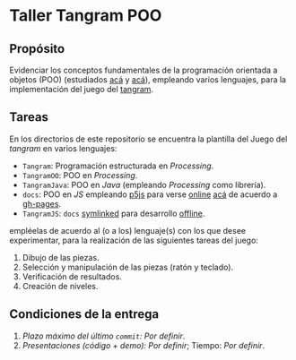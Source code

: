 # Taller Tangram POO

## Propósito

Evidenciar los conceptos fundamentales de la programación orientada a objetos (POO) (estudiados [acá](http://objetos.github.io/objects) y [acá](http://objetos.github.io/polymorphism)), empleando varios lenguajes, para la implementación del juego del [tangram](https://en.wikipedia.org/wiki/Tangram).

## Tareas

En los directorios de este repositorio se encuentra la plantilla del Juego del *tangram* en varios lenguajes:

* `Tangram`: Programación estructurada en _Processing_.
* `TangramOO`: POO en _Processing_.
* `TangramJava`: POO en _Java_ (empleando _Processing_ como librería).
* `docs`: POO en _JS_ empleando [p5js](https://p5js.org/) para verse [online](https://en.wikipedia.org/wiki/Online_and_offline) [acá](https://objetos.github.io/TangramRosetta/) de acuerdo a [gh-pages](https://pages.github.com/).
* `TangramJS`: `docs` [symlinked](https://en.wikipedia.org/wiki/Symbolic_link) para desarrollo [offline](https://en.wikipedia.org/wiki/Online_and_offline).

empléelas de acuerdo al (o a los) lenguaje(s) con los que desee experimentar, para la realización de las siguientes tareas del juego:

1. Dibujo de las piezas.
2. Selección y manipulación de las piezas (ratón y teclado).
3. Verificación de resultados.
4. Creación de niveles.

## Condiciones de la entrega

1. _Plazo máximo del último `commit`:_ *Por definir*.
2. _Presentaciones (código + demo):_ *Por definir*; Tiempo: *Por definir*.
